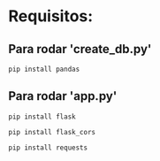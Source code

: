 # **Requisitos:**

## Para rodar 'create_db.py'

```
pip install pandas
```

## **Para rodar 'app.py'**

```
pip install flask
```

```
pip install flask_cors
```

```
pip install requests
```
